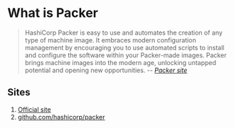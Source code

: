 # What is Packer

> HashiCorp Packer is easy to use and automates the creation of any type of machine image.
> It embraces modern configuration management by encouraging you to use automated scripts
> to install and configure the software within your Packer-made images.
> Packer brings machine images into the modern age, unlocking untapped potential and opening new opportunities.
> -- *[Packer site](https://www.packer.io/)*

## Sites

1. [Official site](https://www.packer.io/)
1. [github.com/hashicorp/packer](https://github.com/hashicorp/packer)
